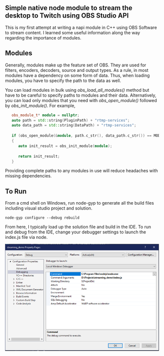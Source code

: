 ## Simple native node module to stream the desktop to Twitch using OBS Studio API

This is my first attempt at writing a napi module in C++ using OBS Software to stream content.  I learned some useful information along the way regarding the importance of modules.

## Modules

Generally, modules make up the feature set of OBS.  They are used for filters, encoders, decoders, source and output types.  As a rule, in most modules have a dependency on some form of data.  Thus, when loading modules, you have to specify the path to the data as well.  

You can load modules in bulk using _obs_load_all_modules()_ method but have to be careful to specify paths to modules and their data.  Alternatively, you can load only modules that you need with _obs_open_module()_ followed by _obs_init_module()_.  For example,

```C++
   obs_module_t* module = nullptr;
   auto path = std::string(PluginPath) + "rtmp-services";
   auto data_path = std::string(DataPath) + "rtmp-services";

   if (obs_open_module(&module, path.c_str(), data_path.c_str()) == MODULE_SUCCESS)
   {
      auto init_result = obs_init_module(module);

      return init_result;
   }
```

Providing complete paths to any modules in use will reduce headaches with missing dependencies.

## To Run

From a cmd shell on Windows, run node-gyp to generate all the build files including visual studio project and solution.

```
node-gyp configure --debug rebuild
```

From here, I typically load up the solution file and build in the IDE.  To run and debug from the IDE, change your debugger settings to launch the index.js file via node.

![Debug](https://github.com/wsalivar/streaming_demo/blob/master/Debug.PNG)

